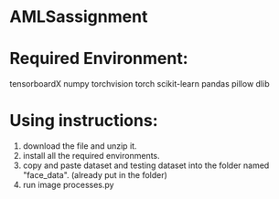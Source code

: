 # AMLSassignment
# Required Environment:
tensorboardX
numpy
torchvision
torch
scikit-learn
pandas
pillow
dlib 

# Using instructions:
1. download the file and unzip it.
2. install all the required environments.
3. copy and paste dataset and testing dataset into the folder named "face_data". (already put in the folder)
4. run image processes.py
